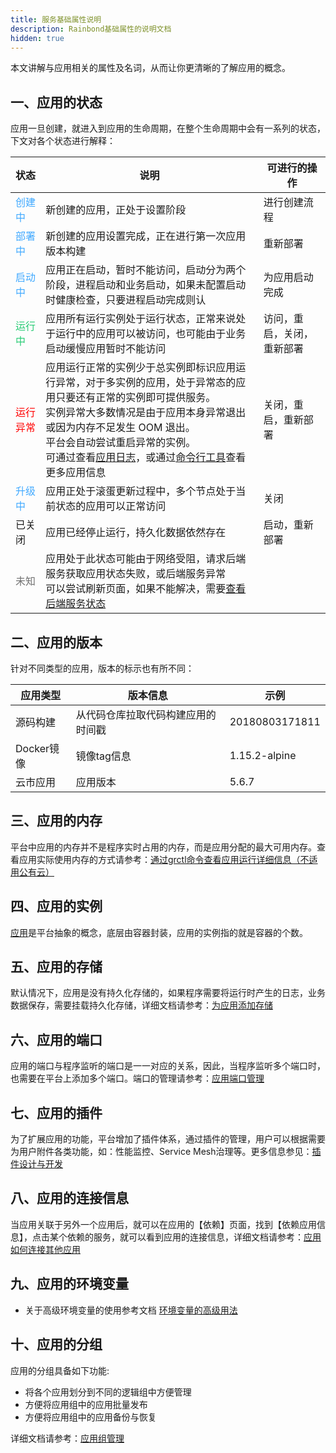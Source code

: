```yaml
---
title: 服务基础属性说明
description: Rainbond基础属性的说明文档
hidden: true
---
```



本文讲解与应用相关的属性及名词，从而让你更清晰的了解应用的概念。

## 一、应用的状态

应用一旦创建，就进入到应用的生命周期，在整个生命周期中会有一系列的状态，下文对各个状态进行解释：

|状态| 说明| 可进行的操作|
| -- | -- | --------- |
| <font color="#40a9ff">创建中</font> | 新创建的应用，正处于设置阶段| 进行创建流程|
| <font color="#40a9ff">部署中</font> | 新创建的应用设置完成，正在进行第一次应用版本构建| 重新部署|
| <font color="#40a9ff">启动中</font> | 应用正在启动，暂时不能访问，启动分为两个阶段，进程启动和业务启动，如果未配置启动时健康检查，只要进程启动完成则认| 为应用启动完成| 关闭，重新部署 |
| <font color="#28cb75">运行中</font> | 应用所有运行实例处于运行状态，正常来说处于运行中的应用可以被访问，也可能由于业务启动缓慢应用暂时不能访问| 访问，重启，关闭，重新部署 |
| <font color="red">运行异常</font>| 应用运行正常的实例少于总实例即标识应用运行异常，对于多实例的应用，处于异常态的应用只要还有正常的实例即可提供服务。<br>实例异常大多数情况是由于应用本身异常退出或因为内存不足发生 OOM 退出。<br>平台会自动尝试重启异常的实例。<br>可通过查看[应用日志](app-ctl.html#part-a404299a42987630)，或通过[命令行工具](../trouble-shooting/build-app-issue.html#5)查看更多应用信息 | 关闭，重启，重新部署|
| <font color="#40a9ff">升级中</font> | 应用正处于滚蛋更新过程中，多个节点处于当前状态的应用可以正常访问| 关闭|
| 已关闭| 应用已经停止运行，持久化数据依然存在| 启动，重新部署|
| <font color="#717171">未知</font>| 应用处于此状态可能由于网络受阻，请求后端服务获取应用状态失败，或后端服务异常<br>可以尝试刷新页面，如果不能解决，需要[查看后端服务状态](../../operation-manual/platform-maintenance/management-node.html)| |

## 二、应用的版本

针对不同类型的应用，版本的标示也有所不同：

|应用类型|版本信息|示例|
|----------|-----------|---------|
|源码构建|从代码仓库拉取代码构建应用的时间戳|20180803171811|
|Docker镜像|镜像tag信息|1.15.2-alpine|
|云市应用|应用版本|5.6.7|

## 三、应用的内存

平台中应用的内存并不是程序实时占用的内存，而是应用分配的最大可用内存。查看应用实际使用内存的方式请参考：<a href="../../operation-manual/cli.html#1-1-grctl">通过grctl命令查看应用运行详细信息（不适用公有云）</a>


## 四、应用的实例

[应用](../../architecture/abstraction.html#part-6542b873cfb)是平台抽象的概念，底层由容器封装，应用的实例指的就是容器的个数。

## 五、应用的存储

默认情况下，应用是没有持久化存储的，如果程序需要将运行时产生的日志，业务数据保存，需要挂载持久化存储，详细文档请参考：[为应用添加存储](../add-persistent-storage.html)

## 六、应用的端口

应用的端口与程序监听的端口是一一对应的关系，因此，当程序监听多个端口时，也需要在平台上添加多个端口。端口的管理请参考：[应用端口管理](app-ctl.html#5-1)

## 七、应用的插件

为了扩展应用的功能，平台增加了插件体系，通过插件的管理，用户可以根据需要为用户附件各类功能，如：性能监控、Service Mesh治理等。更多信息参见：[插件设计与开发](../../plugins/plugin-design-develop.html)

## 八、应用的连接信息

当应用关联于另外一个应用后，就可以在应用的【依赖】页面，找到【依赖应用信息】，点击某个依赖的服务，就可以看到应用的连接信息，详细文档请参考：[应用如何连接其他应用](app-ctl.html#6-2)

## 九、应用的环境变量

- 关于高级环境变量的使用参考文档 [环境变量的高级用法](/docs/stable/user-manual/app-manage/app-env.html)

## 十、应用的分组

应用的分组具备如下功能:

- 将各个应用划分到不同的逻辑组中方便管理
- 方便将应用组中的应用批量发布
- 方便将应用组中的应用备份与恢复

详细文档请参考：[应用组管理](app-group.html)